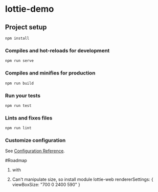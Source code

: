 # lottie-demo

## Project setup

```
npm install
```

### Compiles and hot-reloads for development

```
npm run serve
```

### Compiles and minifies for production

```
npm run build
```

### Run your tests

```
npm run test
```

### Lints and fixes files

```
npm run lint
```

### Customize configuration

See [Configuration Reference](https://cli.vuejs.org/config/).

#Roadmap

1. <lottie-player/> with <script src="https://unpkg.com/@lottiefiles/lottie-player@latest/dist/lottie-player.js"></script>

2. Can't manipulate size, so install module lottie-web
   rendererSettings: { viewBoxSize: "700 0 2400 590" }
